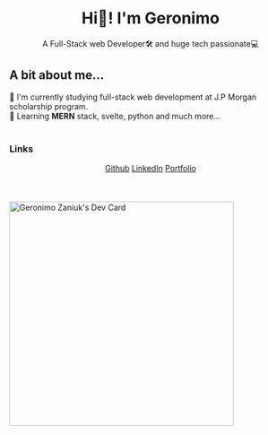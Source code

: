 
<link rel="stylesheet" href="./css/main.css" type="text/css">

<h1 align="center">Hi👋! I'm Geronimo</h1>
<p align="center">A Full-Stack web Developer🛠️ and huge tech passionate💻</p>
<h2>A bit about me...</h2>
👨 I'm currently studying full-stack web development at J.P Morgan scholarship program. <br>
🌱 Learning <b>MERN</b> stack, svelte, python and much more... <br><br>

<h3>Links</h3>
<div class="flex-container">
<center>
    <span align="center">
	    <a href="https://github.com/Zaniuk">Github</a>
        <a href="https://www.linkedin.com/in/geronimo-zaniuk/">LinkedIn</a>
        <a href="https://portfolio-f01.pages.dev/">Portfolio</a>
    </span>
</center>
</div>
<br><br><br>
<a href="https://app.daily.dev/geronimomw"><img src="https://api.daily.dev/devcards/fbba738ad3264d26a7c9a08e38d52595.png?r=7fp" width="400" alt="Geronimo Zaniuk's Dev Card"/></a>
